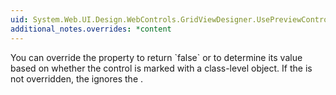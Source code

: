 ```yaml
---
uid: System.Web.UI.Design.WebControls.GridViewDesigner.UsePreviewControl
additional_notes.overrides: *content
---
```


<p>You can override the <xref href="System.Web.UI.Design.WebControls.GridViewDesigner.UsePreviewControl"></xref> property to return `false` or to determine its value based on whether the control is marked with a class-level <xref href="System.Web.UI.Design.SupportsPreviewControlAttribute"></xref> object. If the <xref href="System.Web.UI.Design.WebControls.GridViewDesigner.UsePreviewControl"></xref> is not overridden, the <xref href="System.Web.UI.WebControls.GridView"></xref> ignores the <xref href="System.Web.UI.Design.SupportsPreviewControlAttribute"></xref>.</p>


